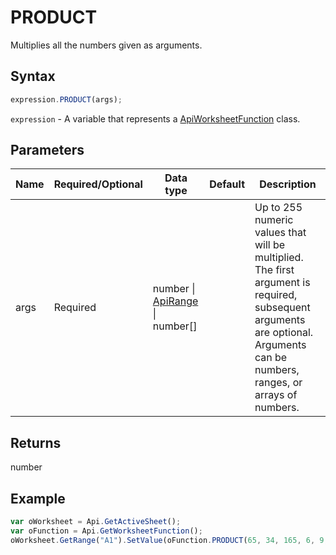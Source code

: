 # PRODUCT

Multiplies all the numbers given as arguments.

## Syntax

```javascript
expression.PRODUCT(args);
```

`expression` - A variable that represents a [ApiWorksheetFunction](../ApiWorksheetFunction.md) class.

## Parameters

| **Name** | **Required/Optional** | **Data type** | **Default** | **Description** |
| ------------- | ------------- | ------------- | ------------- | ------------- |
| args | Required | number \| [ApiRange](../../ApiRange/ApiRange.md) \| number[] |  | Up to 255 numeric values that will be multiplied. The first argument is required, subsequent arguments are optional. Arguments can be numbers, ranges, or arrays of numbers. |

## Returns

number

## Example



```javascript editor-xlsx
var oWorksheet = Api.GetActiveSheet();
var oFunction = Api.GetWorksheetFunction();
oWorksheet.GetRange("A1").SetValue(oFunction.PRODUCT(65, 34, 165, 6, 9, 54));
```
